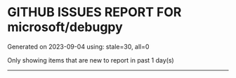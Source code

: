 
# GITHUB ISSUES REPORT FOR microsoft/debugpy


Generated on 2023-09-04 using: stale=30, all=0


Only showing items that are new to report in past 1 day(s)


---
